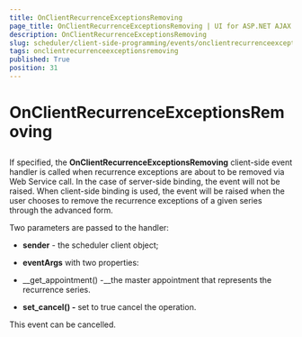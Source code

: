 ```yaml
---
title: OnClientRecurrenceExceptionsRemoving
page_title: OnClientRecurrenceExceptionsRemoving | UI for ASP.NET AJAX Documentation
description: OnClientRecurrenceExceptionsRemoving
slug: scheduler/client-side-programming/events/onclientrecurrenceexceptionsremoving
tags: onclientrecurrenceexceptionsremoving
published: True
position: 31
---
```


# OnClientRecurrenceExceptionsRemoving



## 

If specified, the __OnClientRecurrenceExceptionsRemoving__ client-side event handler is called when recurrence exceptions are about to be removed via Web Service call. In the case of server-side binding, the event will not be raised. When client-side binding is used, the event will be raised when the user chooses to remove the recurrence exceptions of a given series through the advanced form.

Two parameters are passed to the handler:

* __sender__ - the scheduler client object;

* __eventArgs__ with two properties:

* __get_appointment() -__the master appointment that represents the recurrence series.

* __set_cancel() -__ set to true cancel the operation.

This event can be cancelled.


